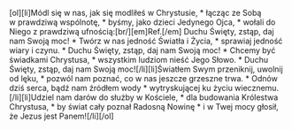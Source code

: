 [ol][li]Módl się w nas, jak się modliłeś w Chrystusie, * łącząc ze Sobą w prawdziwą wspólnotę, * byśmy, jako dzieci Jedynego Ojca, * wołali do Niego z prawdziwą ufnością:[br/][em]Ref.[/em] Duchu Święty, zstąp, daj nam Swoją moc! * Twórz w nas jedność Światła i Życia, * sprawiaj jedność wiary i czynu. * Duchu Święty, zstąp, daj nam Swoją moc! * Chcemy być świadkami Chrystusa, * wszystkim ludziom nieść Jego Słowo. * Duchu Święty, zstąp, daj nam Swoją moc![/li][li]Światłem Swym przeniknij, uwolnij od lęku, * pozwól nam poznać, co w nas jeszcze grzeszne trwa. * Odnów dziś serca, bądź nam źródłem wody * wytryskującej ku życiu wiecznemu.[/li][li]Udziel nam darów do służby w Kościele, * dla budowania Królestwa Chrystusa, * by świat cały poznał Radosną Nowinę * i w Twej mocy głosił, że Jezus jest Panem![/li][/ol]